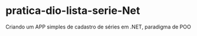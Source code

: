 # pratica-dio-lista-serie-Net
 Criando um APP simples de cadastro de séries em .NET, paradigma de POO
